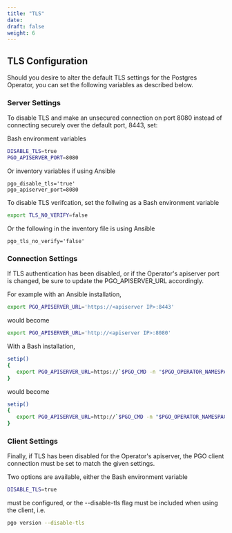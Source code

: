 ```yaml
---
title: "TLS"
date:
draft: false
weight: 6
---
```


## TLS Configuration

Should you desire to alter the default TLS settings for the Postgres Operator, you can set the
following variables as described below.

### Server Settings

To disable TLS and make an unsecured connection on port 8080 instead of connecting securely over
the default port, 8443, set:

Bash environment variables    

```bash
DISABLE_TLS=true
PGO_APISERVER_PORT=8080		
```

Or inventory variables if using Ansible

```
pgo_disable_tls='true'
pgo_apiserver_port=8080
```

To disable TLS verifcation, set the follwing as a Bash environment variable

```bash
export TLS_NO_VERIFY=false
```

Or the following in the inventory file is using Ansible

```
pgo_tls_no_verify='false'
```

### Connection Settings

If TLS authentication has been disabled, or if the Operator's apiserver port is changed, be sure to 
update the PGO_APISERVER_URL accordingly. 

For example with an Ansible installation, 

```bash
export PGO_APISERVER_URL='https://<apiserver IP>:8443'
```

would become

```bash
export PGO_APISERVER_URL='http://<apiserver IP>:8080'
```

With a Bash installation,

```bash
setip()
{
   export PGO_APISERVER_URL=https://`$PGO_CMD -n "$PGO_OPERATOR_NAMESPACE" get service postgres-operator -o=jsonpath="{.spec.clusterIP}"`:8443
}
```

would become

```bash
setip()
{
   export PGO_APISERVER_URL=http://`$PGO_CMD -n "$PGO_OPERATOR_NAMESPACE" get service postgres-operator -o=jsonpath="{.spec.clusterIP}"`:8080
}
```

### Client Settings

Finally, if TLS has been disabled for the Operator's apiserver, the PGO client connection must be set to match
the given settings.

Two options are available, either the Bash environment variable

```bash
DISABLE_TLS=true
```

must be configured, or the --disable-tls flag must be included when using the client, i.e.

```bash
pgo version --disable-tls
```
